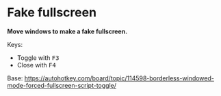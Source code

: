 # Fake fullscreen
**Move windows to make a fake fullscreen.**

Keys:
* Toggle with <kbd>F3</kbd>
* Close with <kbd>F4</kbd>

Base: https://autohotkey.com/board/topic/114598-borderless-windowed-mode-forced-fullscreen-script-toggle/
